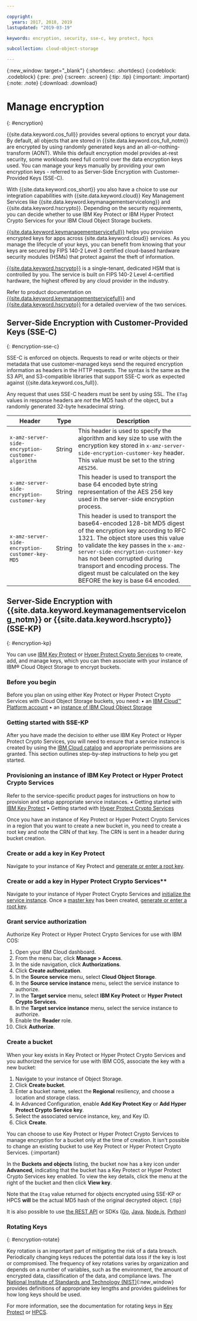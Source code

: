 ```yaml
---

copyright:
  years: 2017, 2018, 2019
lastupdated: "2019-03-19"

keywords: encryption, security, sse-c, key protect, hpcs

subcollection: cloud-object-storage

---
```

{:new_window: target="_blank"}
{:shortdesc: .shortdesc}
{:codeblock: .codeblock}
{:pre: .pre}
{:screen: .screen}
{:tip: .tip}
{:important: .important}
{:note: .note}
{:download: .download} 

# Manage encryption
{: #encryption}

{{site.data.keyword.cos_full}} provides several options to encrypt your data. By default, all objects that are stored in {{site.data.keyword.cos_full_notm}} are encrypted by using randomly generated keys and an all-or-nothing-transform (AONT). While this default encryption model provides at-rest security, some workloads need full control over the data encryption keys used. You can manage your keys manually by providing your own encryption keys - referred to as Server-Side Encryption with Customer-Provided Keys (SSE-C).

With {{site.data.keyword.cos_short}} you also have a choice to use our integration capabilities with {{site.data.keyword.cloud}} Key Management Services like {{site.data.keyword.keymanagementservicelong}} and {{site.data.keyword.hscrypto}}. Depending on the security requirements, you can decide whether to use IBM Key Protect or IBM Hyper Protect Crypto Services for your IBM Cloud Object Storage buckets.

[{{site.data.keyword.keymanagementservicefull}}]() helps you provision encrypted keys for apps across {site.data.keyword.cloud}} services. As you manage the lifecycle of your keys, you can benefit from knowing that your keys are secured by FIPS 140-2 Level 3 certified cloud-based hardware security modules (HSMs) that protect against the theft of information.

[{{site.data.keyword.hscrypto}}]() is a single-tenant, dedicated HSM that is controlled by you. The service is built on FIPS 140-2 Level 4-certified hardware, the highest offered by any cloud provider in the industry.

Refer to product documentation on [{{site.data.keyword.keymanagementservicefull}}]() and [{{site.data.keyword.hscrypto}}]() for a detailed overview of the two services.


## Server-Side Encryption with Customer-Provided Keys (SSE-C)
{: #encryption-sse-c}

SSE-C is enforced on objects. Requests to read or write objects or their metadata that use customer-managed keys send the required encryption information as headers in the HTTP requests. The syntax is the same as the S3 API, and S3-compatible libraries that support SSE-C work as expected against {{site.data.keyword.cos_full}}.

Any request that uses SSE-C headers must be sent by using SSL. The `ETag` values in response headers are *not* the MD5 hash of the object, but a randomly generated 32-byte hexadecimal string.

Header | Type | Description
--- | ---- | ------------
`x-amz-server-side-encryption-customer-algorithm` | String | This header is used to specify the algorithm and key size to use with the encryption key stored in `x-amz-server-side-encryption-customer-key` header. This value must be set to the string `AES256`.
`x-amz-server-side-encryption-customer-key` | String | This header is used to transport the base 64 encoded byte string representation of the AES 256 key used in the server-side encryption process.
`x-amz-server-side-encryption-customer-key-MD5` | String | This header is used to transport the base64-encoded 128-bit MD5 digest of the encryption key according to RFC 1321. The object store uses this value to validate the key passes in the `x-amz-server-side-encryption-customer-key` has not been corrupted during transport and encoding process. The digest must be calculated on the key BEFORE the key is base 64 encoded.

## Server-Side Encryption with {{site.data.keyword.keymanagementservicelong_notm}} or {{site.data.keyword.hscrypto}} (SSE-KP)
{: #encryption-kp}

You can use [IBM Key Protect](https://test.cloud.ibm.com/docs/services/key-protect?topic=key-protect-about) or [Hyper Protect Crypto Services](https://test.cloud.ibm.com/docs/services/hs-crypto?topic=hs-crypto-overview) to create, add, and manage keys, which you can then associate with your instance of IBM® Cloud Object Storage to encrypt buckets.

### Before you begin
Before you plan on using either Key Protect or Hyper Protect Crypto Services with Cloud Object Storage buckets, you need:
•	an [IBM Cloud™ Platform account](http://cloud.ibm.com/)
•	an [instance of IBM Cloud Object Storage](http://cloud.ibm.com/catalog/services/cloud-object-storage)


### Getting started with SSE-KP
After you have made the decision to either use IBM Key Protect or Hyper Protect Crypto Services, you will need to ensure that a service instance is created by using the [IBM Cloud catalog](https://cloud.ibm.com/catalog) and appropriate permissions are granted. This section outlines step-by-step instructions to help you get started. 


### Provisioning an instance of IBM Key Protect or Hyper Protect Crypto Services
Refer to the service-specific product pages for instructions on how to provision and setup appropriate service instances.
•	Getting started with [IBM Key Protect](https://cloud.ibm.com/docs/services/key-protect?topic=key-protect-getting-started-tutorial#getting-started-tutorial) 
•	Getting started with [Hyper Protect Crypto Services](https://cloud.ibm.com/docs/services/hs-crypto?topic=hs-crypto-get-started)

Once you have an instance of Key Protect or Hyper Protect Crypto Services in a region that you want to create a new bucket in, you need to create a root key and note the CRN of that key. The CRN is sent in a header during bucket creation.

### Create or add a key in Key Protect
Navigate to your instance of Key Protect and [generate or enter a root key](https://test.cloud.ibm.com/docs/services/key-protect?topic=key-protect-getting-started-tutorial).


### Create or add a key in Hyper Protect Crypto Services**
Navigate to your instance of Hyper Protect Crypto Services and [initialize the service instance](https://test.cloud.ibm.com/docs/services/hs-crypto?topic=hs-crypto-initialize-hsm). Once a [master key](https://test.cloud.ibm.com/docs/services/hs-crypto?topic=hs-crypto-initialize-hsm#step1-create-signature-keys) has been created, [generate or enter a root key](https://test.cloud.ibm.com/docs/services/hs-crypto?topic=hs-crypto-create-root-keys).


### Grant service authorization
Authorize Key Protect or Hyper Protect Crypto Services for use with IBM COS:

1.	Open your IBM Cloud dashboard.
2.	From the menu bar, click **Manage > Access**.
3.	In the side navigation, click **Authorizations**.
4.	Click **Create authorization**.
5.	In the **Source service** menu, select **Cloud Object Storage**.
6.	In the **Source service instance** menu, select the service instance to authorize.
7.	In the **Target service** menu, select **IBM Key Protect** or **Hyper Protect Crypto Services**.
8.	In the **Target service instance** menu, select the service instance to authorize.
9.	Enable the **Reader** role.
10.	Click **Authorize**.

### Create a bucket
When your key exists in Key Protect or Hyper Protect Crypto Services and you authorized the service for use with IBM COS, associate the key with a new bucket:

1.	Navigate to your instance of Object Storage.
2.	Click **Create bucket**.
3.	Enter a bucket name, select the **Regional** resiliency, and choose a location and storage class.
4.	In Advanced Configuration, enable **Add Key Protect Key** or **Add Hyper Protect Crypto Service key**.
5.	Select the associated service instance, key, and Key ID.
6.	Click **Create**.

You can choose to use Key Protect or Hyper Protect Crypto Services to manage encryption for a bucket only at the time of creation. It isn't possible to change an existing bucket to use Key Protect or Hyper Protect Crypto Services.
{:important}

In the **Buckets and objects** listing, the bucket now has a key icon under **Advanced**, indicating that the bucket has a Key Protect or Hyper Protect Crypto Services key enabled. To view the key details, click the menu at the right of the bucket and then click **View key**.

Note that the `Etag` value returned for objects encrypted using SSE-KP or HPCS **will** be the actual MD5 hash of the original decrypted object.
{:tip}

It is also possible to use [the REST API](/docs/services/cloud-object-storage?topic=cloud-object-storage-compatibility-api-bucket-operations#compatibility-api-key-protect) or SDKs ([Go](/docs/services/cloud-object-storage?topic=cloud-object-storage-go#go-examples-kp), [Java](/docs/services/cloud-object-storage?topic=cloud-object-storage-java#java-examples-kp-bucket), [Node.js](/docs/services/cloud-object-storage?topic=cloud-object-storage-node#node-examples-kp), [Python](/docs/services/cloud-object-storage?topic=cloud-object-storage-python#python-examples-kp))



### Rotating Keys
{: #encryption-rotate}

Key rotation is an important part of mitigating the risk of a data breach. Periodically changing keys reduces the potential data loss if the key is lost or compromised. The frequency of key rotations varies by organization and depends on a number of variables, such as the environment, the amount of encrypted data, classification of the data, and compliance laws. The [National Institute of Standards and Technology (NIST)](https://www.nist.gov/topics/cryptography){:new_window} provides definitions of appropriate key lengths and provides guidelines for how long keys should be used.

For more information, see the documentation for rotating keys in [Key Protect](/docs/services/key-protect?topic=key-protect-set-rotation-policy) or [HPCS](/docs/services/hs-crypto?topic=hs-crypto-rotating-keys).